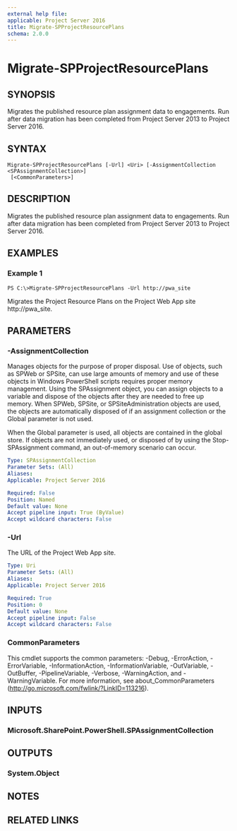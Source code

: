 ```yaml
---
external help file: 
applicable: Project Server 2016
title: Migrate-SPProjectResourcePlans
schema: 2.0.0
---
```


# Migrate-SPProjectResourcePlans

## SYNOPSIS
Migrates the published resource plan assignment data to engagements. Run after data migration has been completed from Project Server 2013 to Project Server 2016.

## SYNTAX

```
Migrate-SPProjectResourcePlans [-Url] <Uri> [-AssignmentCollection <SPAssignmentCollection>]
 [<CommonParameters>]
```

## DESCRIPTION
Migrates the published resource plan assignment data to engagements. Run after data migration has been completed from Project Server 2013 to Project Server 2016.

## EXAMPLES

### Example 1 
```
PS C:\>Migrate-SPProjectResourcePlans -Url http://pwa_site
```
Migrates the Project Resource Plans on the Project Web App site http://pwa_site.

## PARAMETERS

### -AssignmentCollection
Manages objects for the purpose of proper disposal. Use of objects, such as SPWeb or SPSite, can use large amounts of memory and use of these objects in Windows PowerShell scripts requires proper memory management. Using the SPAssignment object, you can assign objects to a variable and dispose of the objects after they are needed to free up memory. When SPWeb, SPSite, or SPSiteAdministration objects are used, the objects are automatically disposed of if an assignment collection or the Global parameter is not used.

When the Global parameter is used, all objects are contained in the global store. If objects are not immediately used, or disposed of by using the Stop-SPAssignment command, an out-of-memory scenario can occur.

```yaml
Type: SPAssignmentCollection
Parameter Sets: (All)
Aliases: 
Applicable: Project Server 2016

Required: False
Position: Named
Default value: None
Accept pipeline input: True (ByValue)
Accept wildcard characters: False
```

### -Url
The URL of the Project Web App site.

```yaml
Type: Uri
Parameter Sets: (All)
Aliases: 
Applicable: Project Server 2016

Required: True
Position: 0
Default value: None
Accept pipeline input: False
Accept wildcard characters: False
```

### CommonParameters
This cmdlet supports the common parameters: -Debug, -ErrorAction, -ErrorVariable, -InformationAction, -InformationVariable, -OutVariable, -OutBuffer, -PipelineVariable, -Verbose, -WarningAction, and -WarningVariable. For more information, see about_CommonParameters (http://go.microsoft.com/fwlink/?LinkID=113216).

## INPUTS

### Microsoft.SharePoint.PowerShell.SPAssignmentCollection

## OUTPUTS

### System.Object

## NOTES

## RELATED LINKS

